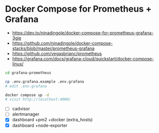 # Docker Compose for Prometheus + Grafana

- https://dev.to/ninadingole/docker-compose-for-prometheus-grafana-3gie
- https://github.com/ninadingole/docker-compose-stacks/blob/master/prometheus-grafana
- https://github.com/vegasbrianc/prometheus
- https://grafana.com/docs/grafana-cloud/quickstart/docker-compose-linux/

```sh
cd grafana-prometheus

cp .env.grafana.example .env.grafana
# edit .env.grafana

docker compose up -d
# visit http://localhost:4000/
```

- [ ] cadvisor
- [ ] alertmanager
- [x] dashboard +pm2 +docker (extra_hosts)
- [x] dashboard +node-exporter
